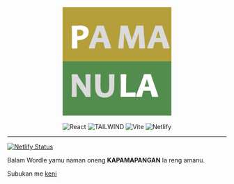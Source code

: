 <div align="center">
    
<img src="pamanula.png" width=250 height=250/>

![React](https://img.shields.io/badge/React-20232A?style=for-the-badge&logo=react&logoColor=61DAFB)
![TAILWIND](https://img.shields.io/badge/Tailwind_CSS-38B2AC?style=for-the-badge&logo=tailwind-css&logoColor=white)
![Vite](https://img.shields.io/badge/Vite-B73BFE?style=for-the-badge&logo=vite&logoColor=FFD62E)
![Netlify](https://img.shields.io/badge/Netlify-00C7B7?style=for-the-badge&logo=netlify&logoColor=white)

</div>

<hr/>

[![Netlify Status](https://api.netlify.com/api/v1/badges/7cfcbb69-61aa-4b5f-97d5-448931fe49f1/deploy-status)](https://app.netlify.com/sites/pamanula/deploys)

Balam Wordle yamu naman oneng **KAPAMAPANGAN** la reng amanu.

Subukan me [keni](https://pamanula.netlify.app)